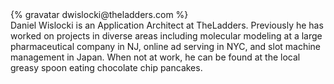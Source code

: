 <div class="profile-container">
  <div class="profile-thumb">
    {% gravatar dwislocki@theladders.com %}
  </div>
  <div class="profile-content">
    Daniel Wislocki is an Application Architect at TheLadders. Previously he has worked on projects in diverse areas including molecular modeling at a large pharmaceutical company in NJ, online ad serving in NYC, and slot machine management in Japan. When not at work, he can be found at the local greasy spoon eating chocolate chip pancakes.
  </div>
</div>
